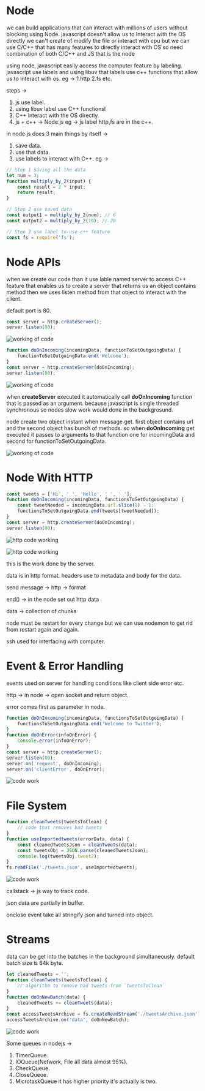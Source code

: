 # Node

we can build applications that can interact with millions of users without blocking using Node. javascript doesn't allow us to Interact with the OS directly we can't create of modify the file or interact with cpu but we can use C/C++ that has many features to directly interact with OS so need combination of both C/C++ and JS that is the node

using node, javascript easily access the computer feature by labeling. javascript use labels and using libuv that labels use c++ functions that allow us to interact with os. eg ->
1.http
2.fs etc.

steps ->

1. js use label.
2. using libuv label use C++ functionsl
3. C++ interact with the OS directly.
4. js + c++ -> Node.js
   eg -> js label http,fs are in the c++.

in node js does 3 main things by itself ->

1. save data.
2. use that data.
3. use labels to interact with C++.
   eg ->

```javascript
// Step 1 Saving all the data
let num = 3;
function multiply_by_2(input) {
	const result = 2 * input;
	return result;
}

// Step 2 use saved data
const output1 = multiply_by_2(num); // 6
const output2 = multiply_by_2(10); // 20

// Step 3 use label to use c++ feature
const fs = require('fs');
```

# Node APIs

when we create our code than it use lable named server to access C++ feature that enables us to create a server that returns us an object contains method then we uses listen method from that object to interact with the client.

default port is 80.

```javascript
const server = http.createServer();
server.listen(80);
```

![working of code](img/server/step1.jpg)

```javascript
function doOnIncoming(incomingData, functionToSetOutgoingData) {
	functionToSetOutgoingData.end('Welcome');
}
const server = http.createServer(doOnIncoming);
server.listen(80);
```

![working of code](img/server/step2.jpg)

when **createServer** executed it automatically call **doOnIncoming** function that is passed as an argument. because javascript is single threaded synchronous so nodes slow work would done in the backgrosund.

node create two object instant when message get. first object contains url and the second object has bunch of methods.
so when **doOnIncoming** get executed it passes to arguments to that function one for incomingData and second for functionToSetOutgoingData.

![working of code](img/server/step3.jpg)

# Node With HTTP

```javascript
const tweets = ['Hi', ' ', 'Hello', ' ', ' '];
function doOnIncoming(incomingData, functionsToSetOutgoingData) {
	const tweetNeeded = incomingData.url.slice(8) - 1;
	functionsToSetOutgoingData.end(tweets[tweetNeeded]);
}
const server = http.createServer(doOnIncoming);
server.listen(80);
```

![http code working](img/http/step1.jpg)

![http code working](img/http/step2.jpg)

this is the work done by the server.

data is in http format. headers use to metadata and body for the data.

send message -> http -> format

end() -> in the node set out http data

data -> collection of chunks

node must be restart for every change but we can use nodemon to get rid from restart again and again.

ssh used for interfacing with computer.

# Event & Error Handling

events used on server for handling conditions like client side error etc.

http -> in node -> open socket
and return object.

error comes first as parameter in node.

```javascript
function doOnIncoming(incomingData, functionsToSetOutgoingData) {
	functionsToSetOutgoingData.end('Welcome to Twitter');
}
function doOnError(infoOnError) {
	console.error(infoOnError);
}
const server = http.createServer();
server.listen(80);
server.on('request', doOnIncoming);
server.on('clientError', doOnError);
```

![code work](img/event.jpg)

# File System

```javascript
function cleanTweets(tweetsToClean) {
	// code that removes bad tweets
}
function useImportedtweets(errorData, data) {
	const cleanedTweetsJson = cleanTweets(data);
	const tweetsObj = JSON.parse(cleanedTweetsJson);
	console.log(tweetsObj.tweet2);
}
fs.readFile('./tweets.json', useImportedtweets);
```

![code work](img/file_system.jpg)

callstack ->
js way to track code.

json data are partially in buffer.

onclose event take all stringify json and turned into object.

# Streams

data can be get into the batches in the background simultaneously. default batch size is 64k byte.

```javascript
let cleanedTweets = '';
function cleanTweets(tweetsToClean) {
	// algorithm to remove bad tweets from `tweetsToClean`
}
function doOnNewBatch(data) {
	cleanedTweets += cleanTweets(data);
}
const accessTweetsArchive = fs.createReadStream('./tweetsArchive.json');
accessTweetsArchive.on('data', doOnNewBatch);
```

![code work](img/stream.jpg)

Some queues in nodejs ->

1. TimerQueue.
2. IOQueue(Network, File all data almost 95%).
3. CheckQueue.
4. CloseQueue.
5. MicrotaskQueue it has higher priority it's actually is two.
